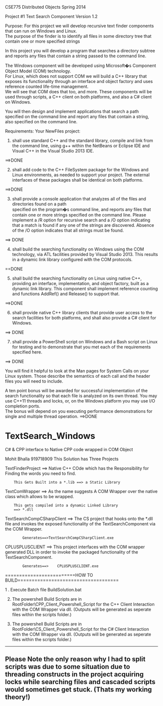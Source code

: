 CSE775 Distributed Objects                        Spring 2014 
 
Project #1 Text Search Component 
Version 1.2                          
   
Purpose: 
For this project we will develop recursive text finder components that can run on Windows and Linux.  
The purpose of the finder is to identify all files in some directory tree that contain one or more specified strings 

In this project you will develop a program that searches a directory subtree and reports any files
that contain a string passed to the command line.   
 
The Windows component will be developed using Microsoft�s Component Object Model (COM) technology.  
For Linux, which does not support COM we will build a C++ library that exposes its functionality 
through an interface and object factory and uses reference counted life-time management.  
We will see that COM does that too, and more.  These components will be 
used through scripts, a C++ client on both platforms, and also a C# client on Windows. 
 
You will then design and implement applications that search a path specified on the command line 
and report any files that contain a string, also specified on the command line. 

Requirements: 
Your NewFiles project:   
 
1.  shall  use  standard  C++  and  the  standard  library,  compile  and  link  from  the  command  line, 
 using    g++  within  the NetBeans or Eclipse IDE and Visual C++ in the Visual Studio 2013 IDE.   

 ==>DONE
   
2.  shall add code to the C++ FileSystem package for the Windows and Linux environments, as needed to support your 
project.  The external interfaces of these packages shall be identical on both platforms.   
 
 ==>DONE

3.  shall  provide  a  console  application  that  analyzes  all  of  the  files  and  directories  found  on  a  path  
specified  on  the program�s command line, and reports any files that contain one or more strings specified on the command line.
Please implement a /R option for recursive search and a /O option indicating that a match is found if any one of the strings are 
discovered.  Absence of the /O option indicates that all strings must be found.   
 
 ==> DONE

4.  shall  build  the  searching  functionality  on  Windows  using  the  COM  technology,  via  ATL  facilities 
provided  by  Visual Studio 2013.  This results in a dynamic link library configured with the COM protocols.  
 
 ==DONE

5.  shall build the searching functionality on Linux using native C++, providing an interface, implementation, and object 
factory, built as a dynamic link library.  This component shall implement reference counting and functions AddRef() and 
Release() to support that.   
 
 ==>DONE

6.  shall provide native C++ library clients that provide user access to the search facilities for both platforms, and shall also 
provide a C# client for Windows.   
 
 ==> DONE

7.  shall provide a PowerShell script on Windows and a Bash script on Linux for testing and to demonstrate that you met 
each of the requirements specified here.  
 
 ==> DONE

You will find it helpful to look at the Man pages for System Calls on your Linux system.  Those describe the semantics of each 
call and the header files you will need to include. 
 
A ten point bonus will be awarded for successful implementation of the search functionality so that each file is analyzed on 
its own thread.  You may use C++11 threads and locks, or, on the Windows platform you may use I/O completion ports.  
The bonus will depend on you executing performance demonstrations for single and multiple thread operation. 
 ==>DONE
                     
TextSearch_Windows
==================

C# & CPP interface to Native CPP code wrapped in COM Object  


Mohit Bhalla 919718909
This Solution has Three Projects

TextFinderProject ==> Native C++ COde which has the Responsibility for 
		      Finding the words you need to find.

		This Gets Built into a *.lib ==> a Static Library


TextComWrapper ==> As the name suggests  A COM Wrapper over the native 
	           class which allows to be wrapped. 


		This gets compiled into a dynamic Linked Library 
		==> *.dll



TextSearchCompCSharpClient ==> The CS project that hooks onto the *.dll 
			file and invokes the exposed functionality of the
			TextSearchComponent via the COM Wrapper.

			Generates==>TextSearchCompCSharpClient.exe

CPLUSPLUSCLIENT ==> This project interfaces with the COM wrapper generated 
	             DLL in order to invoke the packaged functionality 
		     of the TextSearchComponent.

		    Generates==>	CPLUSPLUSCLIENT.exe

=========================HOW TO BUILD====================================

1 . Execute Batch file BuildSolution.bat


2. The powershell Build Scripts are in RootFolder\CPP_Client_Powershell_Script
    for the C++ Client Interaction with the COM Wrapper via dll.
(Outputs will be generated as seperate files within the scripts folder.)


3. The powershell Build Scripts are in RootFolder\CS_Client_Powershell_Script
    for the C# Client Interaction with the COM Wrapper via dll.
(Outputs will be generated as seperate files within the scripts folder.)


------------------------------------------------------------------------
Please Note the only reason why I had to split scripts 
was due to some situation due to threading constructs in the project acquiring locks 
while searching files and cascaded scripts would sometimes get stuck.
(Thats my working theory!)
---------------------------------------------------------------------------------


